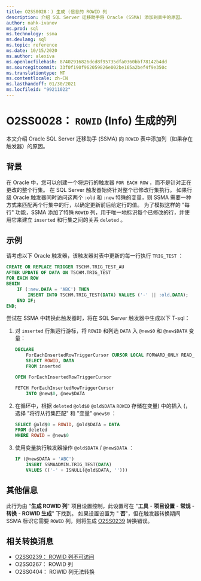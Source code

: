 ```yaml
---
title: O2SS0028：) 生成 (信息的 ROWID 列
description: 介绍 SQL Server 迁移助手将 Oracle (SSMA) 添加到表中的原因。
author: nahk-ivanov
ms.prod: sql
ms.technology: ssma
ms.devlang: sql
ms.topic: reference
ms.date: 10/15/2020
ms.author: alexiva
ms.openlocfilehash: 87402916826dcd8f95735dfa0360bbf78142b4dd
ms.sourcegitcommit: 33f0f190f962059826e002be165a2bef4f9e350c
ms.translationtype: MT
ms.contentlocale: zh-CN
ms.lasthandoff: 01/30/2021
ms.locfileid: "99211022"
---
```

# <a name="o2ss0028-rowid-column-generated-info"></a>O2SS0028： `ROWID` (Info) 生成的列

本文介绍 Oracle SQL Server 迁移助手 (SSMA) 向 `ROWID` 表中添加列（如果存在触发器）的原因。

## <a name="background"></a>背景

在 Oracle 中，您可以创建一个将运行的触发器 `FOR EACH ROW` ，而不是针对正在更改的整个行集。 在 SQL Server 触发器始终针对整个已修改行集执行。 如果行级 Oracle 触发器同时访问这两个 `:old` 和 `:new` 特殊的变量，则 SSMA 需要一种方式来匹配两个行集中的行，以确定更新前后给定行的值。 为了模拟这样的 "每行" 功能，SSMA 添加了特殊 `ROWID` 列，用于唯一地标识每个已修改的行，并使用它来建立 `inserted` 和行集之间的关系 `deleted` 。

## <a name="example"></a>示例

请考虑以下 Oracle 触发器，该触发器对表中更新的每一行执行 `TRIG_TEST` ：

```sql
CREATE OR REPLACE TRIGGER TSCHM.TRIG_TEST_AU
AFTER UPDATE OF DATA ON TSCHM.TRIG_TEST
FOR EACH ROW
BEGIN
    IF (:new.DATA = 'ABC') THEN
        INSERT INTO TSCHM.TRIG_TEST(DATA) VALUES ('-' || :old.DATA);
    END IF;
END;
```

尝试在 SSMA 中转换此触发器时，将在 SQL Server 触发器中生成以下 T-sql：

1) 对 `inserted` 行集运行游标，将 `ROWID` 和列选 `DATA` 入 `@new$0` 和 `@new$DATA` 变量：

    ```sql
    DECLARE
        ForEachInsertedRowTriggerCursor CURSOR LOCAL FORWARD_ONLY READ_ONLY FOR
        SELECT ROWID, DATA
        FROM inserted

    OPEN ForEachInsertedRowTriggerCursor

    FETCH ForEachInsertedRowTriggerCursor
        INTO @new$0, @new$DATA
    ```

2) 在循环中，根据 `deleted` `@old$0` `@old$DATA` `ROWID` 存储在变量) 中的插入 (，选择 "将行从行集匹配" 和 "变量" `@new$0` ：

    ```sql
    SELECT @old$0 = ROWID, @old$DATA = DATA
    FROM deleted
    WHERE ROWID = @new$0
    ```

3) 使用变量执行触发器操作 `@old$DATA` / `@new$DATA` ：

    ```sql
    IF (@new$DATA = 'ABC')
        INSERT SSMAADMIN.TRIG_TEST(DATA)
        VALUES (('-' + ISNULL(@old$DATA, '')))
    ```

## <a name="additional-information"></a>其他信息

此行为由 "**生成 ROWID 列**" 项目设置控制，此设置可在 "**工具**  -  **项目设置**  -  **常规**  -  **转换**  -  **ROWID 生成**" 下找到。 如果设置设置为 " **否**"，但在触发器转换期间 SSMA 标识它需要 `ROWID` 列，则将生成 [O2SS0239](o2ss0239.md) 转换错误。

## <a name="related-conversion-messages"></a>相关转换消息

* [O2SS0239： ROWID 列不可访问](o2ss0239.md)
* O2SS0267： ROWID 列
* O2SS0404： ROWID 列无法转换
